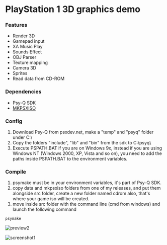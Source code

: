 # PlayStation 1 3D graphics demo

### Features

- Render 3D
- Gamepad input
- XA Music Play
- Sounds Effect
- OBJ Parser
- Texture mapping
- Camera 3D
- Sprites
- Read data from CD-ROM

### Dependencies
- Psy-Q SDK
- [MKPSXISO](https://github.com/Lameguy64/mkpsxiso)

### Config
  1. Download Psy-Q from psxdev.net, make a "temp" and "psyq" folder under C:\ 
  2. Copy the folders "include", "lib" and "bin" from the sdk to C:\psyq\
  3. Execute PSPATH.BAT if you are on Windows 9x, instead if you are using Windows NT (Windows 2000, XP, Vista and so on), you need to add the paths inside PSPATH.BAT to the environment variables.

### Compile
  1. psymake must be in your environment variables, it's part of Psy-Q SDK.
  2. copy data and mkpsxiso folders from one of my releases, and put them alongside src folder, create a new folder named cdrom also, that's where your game iso will be created.
  3. move inside src folder with the command line (cmd from windows) and launch the following command
  ```console
  psymake
  ```

 

![preview2](https://user-images.githubusercontent.com/8449266/84420744-c4da7600-ac1a-11ea-90af-86e16c00ec95.gif)

![screenshot1](https://user-images.githubusercontent.com/8449266/89223226-b71bee00-d5d6-11ea-8b64-1264eea0e283.png)
